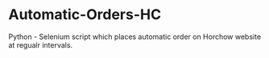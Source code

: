# Automatic-Orders-HC
Python - Selenium script which places automatic order on Horchow website at regualr intervals.

